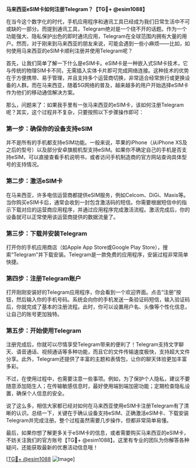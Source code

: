 **马来西亚eSIM卡如何注册Telegram？【TG💪+ @esim1088】**

在当今这个数字化的时代，手机应用程序和通讯工具已经成为我们日常生活中不可或缺的一部分。而提到通讯工具，Telegram绝对是一个绕不开的话题。作为一个功能强大、隐私保护出色的即时通讯应用，Telegram在全球范围内拥有大量的用户。然而，对于刚来到马来西亚的朋友来说，可能会遇到一些小麻烦——比如，如何使用马来西亚的eSIM卡顺利注册并使用Telegram呢？

首先，让我们简单了解一下什么是eSIM卡。eSIM卡是一种嵌入式SIM卡技术，它与传统的物理SIM卡不同，无需插入实体卡片即可完成网络连接。这种技术的优势在于方便携带、易于管理，并且支持多个运营商切换，非常适合经常旅行或更换设备的人群。而在马来西亚，随着5G网络的普及，越来越多的用户开始选择eSIM卡作为他们的移动通信解决方案。

那么，问题来了：如果我手里有一张马来西亚的eSIM卡，该如何注册Telegram呢？其实，这个过程并不复杂，只要按照以下步骤操作即可：

### **第一步：确保你的设备支持eSIM**
并不是所有的手机都支持eSIM功能。一般来说，苹果的iPhone（从iPhone XS及之后的型号）以及部分安卓旗舰机型支持eSIM。如果你不确定自己的手机是否支持eSIM，可以直接查看手机说明书，或者访问手机制造商的官方网站查询具体型号的支持情况。

### **第二步：激活eSIM卡**
在马来西亚，许多电信运营商都提供eSIM服务，例如Celcom、DiGi、Maxis等。当你购买eSIM卡后，通常会收到一封包含激活码的短信。你需要根据短信中的指示下载对应的运营商应用程序，并通过应用程序完成激活流程。激活完成后，你的设备就可以正常使用该运营商提供的数据流量了。

### **第三步：下载并安装Telegram**
打开你的手机应用商店（如Apple App Store或Google Play Store），搜索“Telegram”并下载安装。Telegram是一款免费的应用程序，安装过程非常简单快捷。

### **第四步：注册Telegram账户**
打开刚刚安装好的Telegram应用程序，你会看到一个欢迎界面。点击“注册”按钮，然后输入你的手机号码。系统会向你的手机发送一条验证码短信，输入验证码后，你就完成了基本的注册流程。此时，你可以设置用户名、头像等个性化信息，让自己的账号更加独特。

### **第五步：开始使用Telegram**
注册完成后，你就可以尽情享受Telegram带来的便利了！Telegram支持文字聊天、语音通话、视频通话等多种功能，而且它的文件传输速度极快，支持超大文件分享。此外，Telegram还提供了丰富的主题和表情包，让你的聊天体验更加丰富多彩。

不过，在使用过程中，也需要注意一些事项。例如，为了保护个人隐私，建议不要随意添加陌生人；在传输敏感信息时，最好使用端到端加密功能；定期检查隐私设置，确保个人信息的安全。

说了这么多，相信大家都已经对如何在马来西亚使用eSIM卡注册Telegram有了清晰的认识。总结一下，关键在于确认设备支持eSIM、正确激活eSIM卡、下载安装Telegram并完成注册。整个过程虽然需要几步操作，但都非常简单易懂。

最后，如果你想了解更多关于eSIM卡的信息，或者需要购买马来西亚的eSIM卡，不妨关注我们的官方账号【TG💪+ @esim1088】。这里有专业的团队为你解答各种疑问，还能获取最新的优惠活动信息哦！

[[TG💪+ @esim1088](https://t.me/s/esim1088) ![Image](https://i.postimg.cc/4NQfJmqS/Snipaste-2025-05-13-00-14-12.png)]